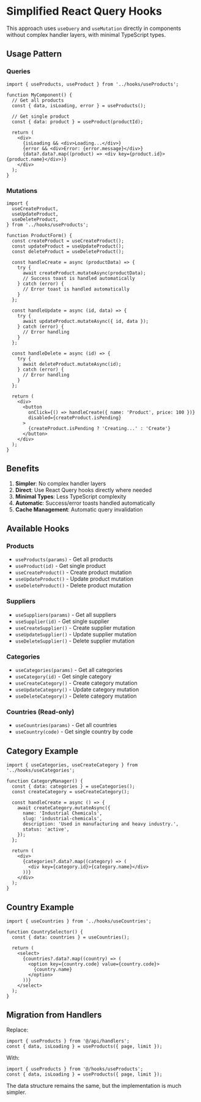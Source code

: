 # Simplified React Query Hooks

This approach uses `useQuery` and `useMutation` directly in components without complex handler layers, with minimal TypeScript types.

## Usage Pattern

### Queries

```tsx
import { useProducts, useProduct } from '../hooks/useProducts';

function MyComponent() {
  // Get all products
  const { data, isLoading, error } = useProducts();

  // Get single product
  const { data: product } = useProduct(productId);

  return (
    <div>
      {isLoading && <div>Loading...</div>}
      {error && <div>Error: {error.message}</div>}
      {data?.data?.map((product) => <div key={product.id}>{product.name}</div>)}
    </div>
  );
}
```

### Mutations

```tsx
import {
  useCreateProduct,
  useUpdateProduct,
  useDeleteProduct,
} from '../hooks/useProducts';

function ProductForm() {
  const createProduct = useCreateProduct();
  const updateProduct = useUpdateProduct();
  const deleteProduct = useDeleteProduct();

  const handleCreate = async (productData) => {
    try {
      await createProduct.mutateAsync(productData);
      // Success toast is handled automatically
    } catch (error) {
      // Error toast is handled automatically
    }
  };

  const handleUpdate = async (id, data) => {
    try {
      await updateProduct.mutateAsync({ id, data });
    } catch (error) {
      // Error handling
    }
  };

  const handleDelete = async (id) => {
    try {
      await deleteProduct.mutateAsync(id);
    } catch (error) {
      // Error handling
    }
  };

  return (
    <div>
      <button
        onClick={() => handleCreate({ name: 'Product', price: 100 })}
        disabled={createProduct.isPending}
      >
        {createProduct.isPending ? 'Creating...' : 'Create'}
      </button>
    </div>
  );
}
```

## Benefits

1. **Simpler**: No complex handler layers
2. **Direct**: Use React Query hooks directly where needed
3. **Minimal Types**: Less TypeScript complexity
4. **Automatic**: Success/error toasts handled automatically
5. **Cache Management**: Automatic query invalidation

## Available Hooks

### Products

- `useProducts(params)` - Get all products
- `useProduct(id)` - Get single product
- `useCreateProduct()` - Create product mutation
- `useUpdateProduct()` - Update product mutation
- `useDeleteProduct()` - Delete product mutation

### Suppliers

- `useSuppliers(params)` - Get all suppliers
- `useSupplier(id)` - Get single supplier
- `useCreateSupplier()` - Create supplier mutation
- `useUpdateSupplier()` - Update supplier mutation
- `useDeleteSupplier()` - Delete supplier mutation

### Categories

- `useCategories(params)` - Get all categories
- `useCategory(id)` - Get single category
- `useCreateCategory()` - Create category mutation
- `useUpdateCategory()` - Update category mutation
- `useDeleteCategory()` - Delete category mutation

### Countries (Read-only)

- `useCountries(params)` - Get all countries
- `useCountry(code)` - Get single country by code

## Category Example

```tsx
import { useCategories, useCreateCategory } from '../hooks/useCategories';

function CategoryManager() {
  const { data: categories } = useCategories();
  const createCategory = useCreateCategory();

  const handleCreate = async () => {
    await createCategory.mutateAsync({
      name: 'Industrial Chemicals',
      slug: 'industrial-chemicals',
      description: 'Used in manufacturing and heavy industry.',
      status: 'active',
    });
  };

  return (
    <div>
      {categories?.data?.map((category) => (
        <div key={category.id}>{category.name}</div>
      ))}
    </div>
  );
}
```

## Country Example

```tsx
import { useCountries } from '../hooks/useCountries';

function CountrySelector() {
  const { data: countries } = useCountries();

  return (
    <select>
      {countries?.data?.map((country) => (
        <option key={country.code} value={country.code}>
          {country.name}
        </option>
      ))}
    </select>
  );
}
```

## Migration from Handlers

Replace:

```tsx
import { useProducts } from '@/api/handlers';
const { data, isLoading } = useProducts({ page, limit });
```

With:

```tsx
import { useProducts } from '@/hooks/useProducts';
const { data, isLoading } = useProducts({ page, limit });
```

The data structure remains the same, but the implementation is much simpler.
